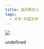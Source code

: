 ```yaml
---
title: 追风筝的人
tags:
  - 文学-外国文学
---
```


![](https://wfqqreader-1252317822.image.myqcloud.com/cover/339/546339/s_546339.jpg)

undefined